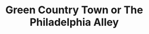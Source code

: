 ---
pid: VP30
title: Green Country Town or The Philadelphia Alley
location_transcription: City Hall
zipcode: '11213'
outside_phl: 'Brooklyn NY '
neighborhood: 
age: '23'
age_range: 20-29
instagram: 
image_file_name: VP_30.jpg
proposal_transcription: 
topic: Environment,Philadelphia
topic_summary: 0, 0
type: Other No Form
keywords_other: green spaces, street grid
credit: 
image_labels: |-
  To celebrate
  - Green spaces
  +
  - Informal Growth (Division of Land Parcels that make the imperfect Philly Grid today)
twitter: allison__henry
facebook: 
permalink: "/monuments/vp30/"
layout: item-page
---